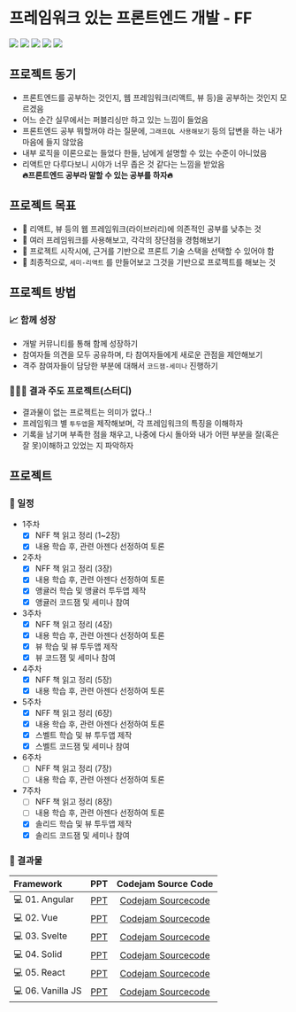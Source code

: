 # 프레임워크 있는 프론트엔드 개발 - FF

<img src="https://img.shields.io/badge/Angular-DD0031?style=flat&logo=Angular&logoColor=white"> <img src="https://img.shields.io/badge/React-61DAFB?style=flat&logo=React&logoColor=white"> <img src="https://img.shields.io/badge/Vue.js-4FC08D?style=flat&logo=Vue.js&logoColor=white"> <img src="https://img.shields.io/badge/Svelte-FF3E00?style=flat&logo=Svelte&logoColor=white"> <img src="https://img.shields.io/badge/Solid-2C4F7C?style=flat&logo=Solid&logoColor=white">

## 프로젝트 동기

- 프론트엔드를 공부하는 것인지, 웹 프레임워크(리액트, 뷰 등)을 공부하는 것인지 모르겠음
- 어느 순간 실무에서는 퍼블리싱만 하고 있는 느낌이 들었음
- 프론트엔드 공부 뭐할꺼야 라는 질문에, `그래프QL 사용해보기` 등의 답변을 하는 내가 마음에 들지 않았음
- 내부 로직을 이론으로는 들었다 한들, 남에게 설명할 수 있는 수준이 아니었음
- 리액트만 다루다보니 시야가 너무 좁은 것 같다는 느낌을 받았음
  <br/>
  <b> 🔥프론트엔드 공부라 말할 수 있는 공부를 하자🔥</b>

## 프로젝트 목표

- 📌 리액트, 뷰 등의 웹 프레임워크(라이브러리)에 의존적인 공부를 낮추는 것
- 📌 여러 프레임워크를 사용해보고, 각각의 장단점을 경험해보기
- 📌 프로젝트 시작시에, 근거를 기반으로 프론트 기술 스택을 선택할 수 있어야 함
- 📌 최종적으로, `세미-리액트` 를 만들어보고 그것을 기반으로 프로젝트를 해보는 것

## 프로젝트 방법

### 📈 함께 성장

- 개발 커뮤니티를 통해 함께 성장하기
- 참여자들 의견을 모두 공유하며, 타 참여자들에게 새로운 관점을 제안해보기
- 격주 참여자들이 담당한 부분에 대해서 `코드잼-세미나` 진행하기

### 🧑🏻‍💻 결과 주도 프로젝트(스터디)

- 결과물이 없는 프로젝트는 의미가 없다..!
- 프레임워크 별 `투두앱`을 제작해보며, 각 프레임워크의 특징을 이해하자
- 기록을 남기며 부족한 점을 채우고, 나중에 다시 돌아와 내가 어떤 부분을 잘(혹은 잘 못)이해하고 있었는 지 파악하자

## 프로젝트

### 📅 일정

- 1주차
  - [x] NFF 책 읽고 정리 (1~2장)
  - [x] 내용 학습 후, 관련 아젠다 선정하여 토론
- 2주차
  - [x] NFF 책 읽고 정리 (3장)
  - [x] 내용 학습 후, 관련 아젠다 선정하여 토론
  - [x] 앵귤러 학습 및 앵귤러 투두앱 제작
  - [x] 앵귤러 코드잼 및 세미나 참여
- 3주차
  - [x] NFF 책 읽고 정리 (4장)
  - [x] 내용 학습 후, 관련 아젠다 선정하여 토론
  - [x] 뷰 학습 및 뷰 투두앱 제작
  - [x] 뷰 코드잼 및 세미나 참여
- 4주차
  - [x] NFF 책 읽고 정리 (5장)
  - [x] 내용 학습 후, 관련 아젠다 선정하여 토론
- 5주차
  - [x] NFF 책 읽고 정리 (6장)
  - [x] 내용 학습 후, 관련 아젠다 선정하여 토론
  - [x] 스벨트 학습 및 뷰 투두앱 제작
  - [x] 스벨트 코드잼 및 세미나 참여
- 6주차
  - [ ] NFF 책 읽고 정리 (7장)
  - [ ] 내용 학습 후, 관련 아젠다 선정하여 토론
- 7주차
  - [ ] NFF 책 읽고 정리 (8장)
  - [ ] 내용 학습 후, 관련 아젠다 선정하여 토론
  - [x] 솔리드 학습 및 뷰 투두앱 제작
  - [x] 솔리드 코드잼 및 세미나 참여

### 🌱 결과물

**Framework**|**PPT**|**Codejam Source Code**
:---|:---:|:---:|
💻 01. Angular|[PPT](https://github.com/gdsc-ssu/todo-on-any-front-framework/blob/main/01.%20Angular/GDSC%20Soongsil%20NFF%20Angular%20Codejam%20Docs.pdf)|[Codejam Sourcecode](https://github.com/gdsc-ssu/todo-on-any-front-framework/tree/main/01.%20Angular)
💻 02. Vue|[PPT](https://github.com/gdsc-ssu/todo-on-any-front-framework/blob/main/02.%20Vue/GDSC%20NFF%20Vue%20Codejam%20Docs.pdf)|[Codejam Sourcecode](https://github.com/gdsc-ssu/todo-on-any-front-framework/tree/main/02.%20Vue/todo-app)
💻 03. Svelte|[PPT](https://github.com/gdsc-ssu/todo-on-any-front-framework/blob/main/03.%20Svelte/GDSC%20NFF%20Sveltekit%20Docs.pdf)|[Codejam Sourcecode](https://github.com/gdsc-ssu/todo-on-any-front-framework/tree/main/03.%20Svelte)
💻 04. Solid|[PPT]()|[Codejam Sourcecode](https://github.com/gdsc-ssu/todo-on-any-front-framework/tree/main/04.%20Solid)
💻 05. React|[PPT]()|[Codejam Sourcecode](https://github.com/gdsc-ssu/todo-on-any-front-framework/tree/main/05.%20React)
💻 06. Vanilla JS|[PPT]()|[Codejam Sourcecode](https://github.com/gdsc-ssu/todo-on-any-front-framework/tree/main/06.%20Vanilla%20Javascript)
